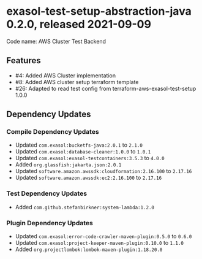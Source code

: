 # exasol-test-setup-abstraction-java 0.2.0, released 2021-09-09

Code name: AWS Cluster Test Backend

## Features

* #4: Added AWS Cluster implementation
* #8: Added AWS cluster setup terraform template
* #26: Adapted to read test config from terraform-aws-exasol-test-setup 1.0.0

## Dependency Updates

### Compile Dependency Updates

* Updated `com.exasol:bucketfs-java:2.0.1` to `2.1.0`
* Updated `com.exasol:database-cleaner:1.0.0` to `1.0.1`
* Updated `com.exasol:exasol-testcontainers:3.5.3` to `4.0.0`
* Added `org.glassfish:jakarta.json:2.0.1`
* Updated `software.amazon.awssdk:cloudformation:2.16.100` to `2.17.16`
* Updated `software.amazon.awssdk:ec2:2.16.100` to `2.17.16`

### Test Dependency Updates

* Added `com.github.stefanbirkner:system-lambda:1.2.0`

### Plugin Dependency Updates

* Updated `com.exasol:error-code-crawler-maven-plugin:0.5.0` to `0.6.0`
* Updated `com.exasol:project-keeper-maven-plugin:0.10.0` to `1.1.0`
* Added `org.projectlombok:lombok-maven-plugin:1.18.20.0`
